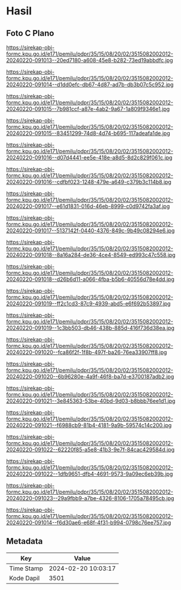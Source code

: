 # Hasil

## Foto C Plano

https://sirekap-obj-formc.kpu.go.id/e171/pemilu/pdpr/35/15/08/20/02/3515082002012-20240220-091013--20ed7180-a608-45e8-b282-73ed19abbdfc.jpg

https://sirekap-obj-formc.kpu.go.id/e171/pemilu/pdpr/35/15/08/20/02/3515082002012-20240220-091014--d1dd0efc-db67-4d87-ad7b-db3b07c5c952.jpg

https://sirekap-obj-formc.kpu.go.id/e171/pemilu/pdpr/35/15/08/20/02/3515082002012-20240220-091015--7b981ccf-a87e-4ab2-9a67-1a809f9346e1.jpg

https://sirekap-obj-formc.kpu.go.id/e171/pemilu/pdpr/35/15/08/20/02/3515082002012-20240220-091015--83451299-74d8-4d74-b695-117adeafa1de.jpg

https://sirekap-obj-formc.kpu.go.id/e171/pemilu/pdpr/35/15/08/20/02/3515082002012-20240220-091016--d07d4441-ee5e-418e-a8d5-8d2c829f061c.jpg

https://sirekap-obj-formc.kpu.go.id/e171/pemilu/pdpr/35/15/08/20/02/3515082002012-20240220-091016--cdfbf023-1248-479e-a649-c379b3c114b8.jpg

https://sirekap-obj-formc.kpu.go.id/e171/pemilu/pdpr/35/15/08/20/02/3515082002012-20240220-091017--e61d1831-016d-46eb-8999-c0d9742fa3af.jpg

https://sirekap-obj-formc.kpu.go.id/e171/pemilu/pdpr/35/15/08/20/02/3515082002012-20240220-091017--5137142f-0440-4376-849c-9b49c08294e6.jpg

https://sirekap-obj-formc.kpu.go.id/e171/pemilu/pdpr/35/15/08/20/02/3515082002012-20240220-091018--8a16a284-de36-4ce4-8549-ed993c47c558.jpg

https://sirekap-obj-formc.kpu.go.id/e171/pemilu/pdpr/35/15/08/20/02/3515082002012-20240220-091018--d26b6d11-a066-4fba-b5b6-40556d78e4dd.jpg

https://sirekap-obj-formc.kpu.go.id/e171/pemilu/pdpr/35/15/08/20/02/3515082002012-20240220-091019--ff2c1cd3-87c9-4939-abd5-e6f692b53897.jpg

https://sirekap-obj-formc.kpu.go.id/e171/pemilu/pdpr/35/15/08/20/02/3515082002012-20240220-091019--1c3bb503-db46-438b-885d-416f736d38ea.jpg

https://sirekap-obj-formc.kpu.go.id/e171/pemilu/pdpr/35/15/08/20/02/3515082002012-20240220-091020--fca86f2f-1f8b-497f-ba26-76ea33907ff8.jpg

https://sirekap-obj-formc.kpu.go.id/e171/pemilu/pdpr/35/15/08/20/02/3515082002012-20240220-091020--6b96280e-4a9f-46f8-ba7d-e3700187adb2.jpg

https://sirekap-obj-formc.kpu.go.id/e171/pemilu/pdpr/35/15/08/20/02/3515082002012-20240220-091021--3e845363-53be-40bd-9d03-b8bbb76ee1d1.jpg

https://sirekap-obj-formc.kpu.go.id/e171/pemilu/pdpr/35/15/08/20/02/3515082002012-20240220-091021--f6988cb9-81b4-4181-9a9b-59574c14c200.jpg

https://sirekap-obj-formc.kpu.go.id/e171/pemilu/pdpr/35/15/08/20/02/3515082002012-20240220-091022--62220f85-a5e8-41b3-9e7f-84cac429584d.jpg

https://sirekap-obj-formc.kpu.go.id/e171/pemilu/pdpr/35/15/08/20/02/3515082002012-20240220-091022--1dfb9651-dfb4-4691-9573-9a09ec6eb39b.jpg

https://sirekap-obj-formc.kpu.go.id/e171/pemilu/pdpr/35/15/08/20/02/3515082002012-20240220-091023--29a9fbb9-a7be-4326-8106-1705a78495cb.jpg

https://sirekap-obj-formc.kpu.go.id/e171/pemilu/pdpr/35/15/08/20/02/3515082002012-20240220-091014--f6d30ae6-e68f-4f31-b994-0798c76ee757.jpg


## Metadata

| Key        | Value               |
| ---------- | ------------------- |
| Time Stamp | 2024-02-20 10:03:17 |
| Kode Dapil | 3501                |



